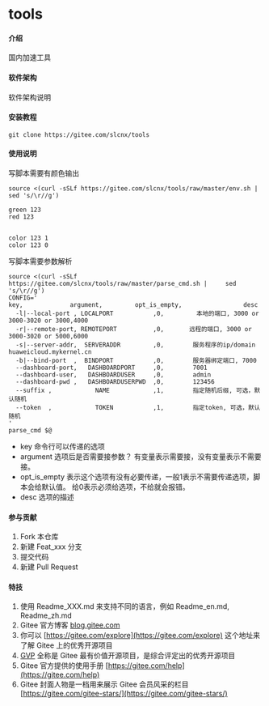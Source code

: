 # tools

#### 介绍
国内加速工具

#### 软件架构
软件架构说明


#### 安装教程
```
git clone https://gitee.com/slcnx/tools
```

#### 使用说明

写脚本需要有颜色输出
```
source <(curl -sSLf https://gitee.com/slcnx/tools/raw/master/env.sh | sed 's/\r//g')

green 123
red 123


color 123 1
color 123 0

```

写脚本需要参数解析
```
source <(curl -sSLf https://gitee.com/slcnx/tools/raw/master/parse_cmd.sh |     sed 's/\r//g')
CONFIG='
key,             argument,         opt_is_empty,                 desc
  -l|--local-port , LOCALPORT           ,0,         本地的端口, 3000 or 3000-3020 or 3000,4000
  -r|--remote-port, REMOTEPORT          ,0,       远程的端口, 3000 or 3000-3020 or 5000,6000
  -s|--server-addr,  SERVERADDR         ,0,        服务程序的ip/domain huaweicloud.mykernel.cn
  -b|--bind-port  ,  BINDPORT           ,0,        服务器绑定端口, 7000
  --dashboard-port,   DASHBOARDPORT     ,0,        7001
  --dashboard-user,   DASHBOARDUSER     ,0,        admin
  --dashboard-pwd ,   DASHBOARDUSERPWD  ,0,        123456
  --suffix ,            NAME            ,1,        指定随机后缀, 可选，默认随机
  --token  ,            TOKEN           ,1,        指定token, 可选，默认随机
'
parse_cmd $@

```
- key 命令行可以传递的选项
- argument 选项后是否需要接参数？ 有变量表示需要接，没有变量表示不需要接。
- opt_is_empty 表示这个选项有没有必要传递，一般1表示不需要传递选项，脚本会给默认值。 给0表示必须给选项，不给就会报错。
- desc 选项的描述


#### 参与贡献

1.  Fork 本仓库
2.  新建 Feat_xxx 分支
3.  提交代码
4.  新建 Pull Request


#### 特技

1.  使用 Readme\_XXX.md 来支持不同的语言，例如 Readme\_en.md, Readme\_zh.md
2.  Gitee 官方博客 [blog.gitee.com](https://blog.gitee.com)
3.  你可以 [https://gitee.com/explore](https://gitee.com/explore) 这个地址来了解 Gitee 上的优秀开源项目
4.  [GVP](https://gitee.com/gvp) 全称是 Gitee 最有价值开源项目，是综合评定出的优秀开源项目
5.  Gitee 官方提供的使用手册 [https://gitee.com/help](https://gitee.com/help)
6.  Gitee 封面人物是一档用来展示 Gitee 会员风采的栏目 [https://gitee.com/gitee-stars/](https://gitee.com/gitee-stars/)
